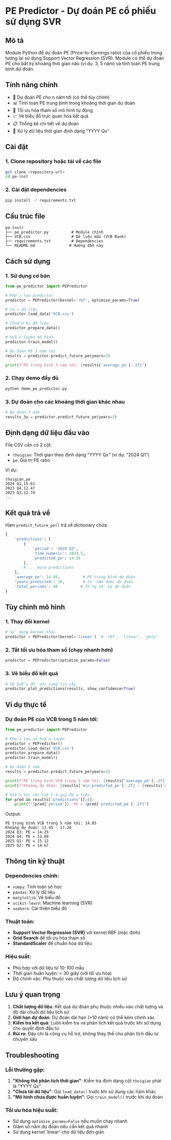 # PE Predictor - Dự đoán PE cổ phiếu sử dụng SVR

## Mô tả
Module Python để dự đoán PE (Price-to-Earnings ratio) của cổ phiếu trong tương lai sử dụng Support Vector Regression (SVR). Module có thể dự đoán PE cho bất kỳ khoảng thời gian nào (ví dụ: 3, 5 năm) và tính toán PE trung bình dự đoán.

## Tính năng chính
- 🔮 Dự đoán PE cho n năm tới (có thể tùy chỉnh)
- 📊 Tính toán PE trung bình trong khoảng thời gian dự đoán
- 🎯 Tối ưu hóa tham số mô hình tự động
- 📈 Vẽ biểu đồ trực quan hóa kết quả
- 📋 Thống kê chi tiết về dự đoán
- 🔧 Xử lý dữ liệu thời gian định dạng "YYYY Qx"

## Cài đặt

### 1. Clone repository hoặc tải về các file
```bash
git clone <repository-url>
cd pe-lnst
```

### 2. Cài đặt dependencies
```bash
pip install -r requirements.txt
```

## Cấu trúc file
```
pe-lnst/
├── pe_predictor.py          # Module chính
├── VCB.csv                  # Dữ liệu mẫu (VCB Bank)
├── requirements.txt         # Dependencies
└── README.md               # Hướng dẫn này
```

## Cách sử dụng

### 1. Sử dụng cơ bản
```python
from pe_predictor import PEPredictor

# Khởi tạo predictor
predictor = PEPredictor(kernel='rbf', optimize_params=True)

# Tải dữ liệu
predictor.load_data('VCB.csv')

# Chuẩn bị dữ liệu
predictor.prepare_data()

# Huấn luyện mô hình
predictor.train_model()

# Dự đoán PE 3 năm tới
results = predictor.predict_future_pe(years=3)

print(f"PE trung bình 3 năm tới: {results['average_pe']:.2f}")
```

### 2. Chạy demo đầy đủ
```bash
python demo_pe_predictor.py
```

### 3. Dự đoán cho các khoảng thời gian khác nhau
```python
# Dự đoán 3 năm
results_3y = predictor.predict_future_pe(years=3)

```

## Định dạng dữ liệu đầu vào

File CSV cần có 2 cột:
- `thoigian`: Thời gian theo định dạng "YYYY Qx" (ví dụ: "2024 Q1")
- `pe`: Giá trị PE ratio

Ví dụ:
```csv
thoigian,pe
2024 Q1,15.61
2023 Q4,12.47
2023 Q3,12.74
...
```

## Kết quả trả về

Hàm `predict_future_pe()` trả về dictionary chứa:

```python
{
    'predictions': [
        {
            'period': '2024 Q3',
            'time_numeric': 2024.5,
            'predicted_pe': 14.25
        },
        # ... more predictions
    ],
    'average_pe': 14.85,          # PE trung bình dự đoán
    'years_predicted': 10,        # Số năm được dự đoán
    'total_periods': 40          # Tổng số kỳ dự đoán
}
```

## Tùy chỉnh mô hình

### 1. Thay đổi kernel
```python
# Sử dụng kernel khác
predictor = PEPredictor(kernel='linear')  # 'rbf', 'linear', 'poly'
```

### 2. Tắt tối ưu hóa tham số (chạy nhanh hơn)
```python
predictor = PEPredictor(optimize_params=False)
```

### 3. Vẽ biểu đồ kết quả
```python
# Vẽ biểu đồ với vùng tin cậy
predictor.plot_predictions(results, show_confidence=True)
```

## Ví dụ thực tế

### Dự đoán PE của VCB trong 5 năm tới:
```python
from pe_predictor import PEPredictor

# Khởi tạo và huấn luyện
predictor = PEPredictor()
predictor.load_data('VCB.csv')
predictor.prepare_data()
predictor.train_model()

# Dự đoán 5 năm
results = predictor.predict_future_pe(years=5)

print(f"PE trung bình VCB trong 5 năm tới: {results['average_pe']:.2f}")
print(f"Khoảng dự đoán: {results['min_predicted_pe']:.2f} - {results['max_predicted_pe']:.2f}")

# Hiển thị chi tiết 4 quý đầu tiên
for pred in results['predictions'][:4]:
    print(f"{pred['period']}: PE = {pred['predicted_pe']:.2f}")
```

Output:
```
PE trung bình VCB trong 5 năm tới: 14.85
Khoảng dự đoán: 12.45 - 17.20
2024 Q3: PE = 14.25
2024 Q4: PE = 13.89
2025 Q1: PE = 15.12
2025 Q2: PE = 14.67
```

## Thông tin kỹ thuật

### Dependencies chính:
- `numpy`: Tính toán số học
- `pandas`: Xử lý dữ liệu
- `matplotlib`: Vẽ biểu đồ
- `scikit-learn`: Machine learning (SVR)
- `seaborn`: Cải thiện biểu đồ

### Thuật toán:
- **Support Vector Regression (SVR)** với kernel RBF (mặc định)
- **Grid Search** để tối ưu hóa tham số
- **StandardScaler** để chuẩn hóa dữ liệu

### Hiệu suất:
- Phù hợp với dữ liệu từ 10-100 mẫu
- Thời gian huấn luyện: < 30 giây (với tối ưu hóa)
- Độ chính xác: Phụ thuộc vào chất lượng dữ liệu lịch sử

## Lưu ý quan trọng

1. **Chất lượng dữ liệu**: Kết quả dự đoán phụ thuộc nhiều vào chất lượng và độ dài chuỗi dữ liệu lịch sử
2. **Giới hạn dự đoán**: Dự đoán dài hạn (>10 năm) có thể kém chính xác
3. **Kiểm tra kết quả**: Luôn kiểm tra và phân tích kết quả trước khi sử dụng cho quyết định đầu tư
4. **Rủi ro**: Đây chỉ là công cụ hỗ trợ, không thay thế cho phân tích đầu tư chuyên sâu

## Troubleshooting

### Lỗi thường gặp:

1. **"Không thể phân tích thời gian"**: Kiểm tra định dạng cột `thoigian` phải là "YYYY Qx"
2. **"Chưa tải dữ liệu"**: Gọi `load_data()` trước khi sử dụng các hàm khác
3. **"Mô hình chưa được huấn luyện"**: Gọi `train_model()` trước khi dự đoán

### Tối ưu hóa hiệu suất:
- Sử dụng `optimize_params=False` nếu muốn chạy nhanh
- Giảm số năm dự đoán nếu cần kết quả nhanh
- Sử dụng kernel 'linear' cho dữ liệu đơn giản

